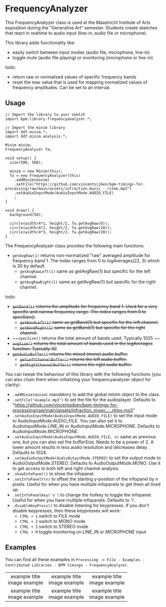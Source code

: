 # FrequencyAnalyzer 
This FrequencyAnalyzer class is used at the Maastricht Institute of Arts exposition during the "Generative Art" semester.
Students create sketches that react in realtime to audio input (line-in, audio file or microphone).

 This library adds functionality like:
 - easily switch between input modes (audio file, microphone, line-in)
 - toggle mute (audio file playing) or monitoring (microphone or line-in)
 
 todo:
 - return raw or normalized values of specific frequency bands
 - reset the max value that is used for mapping normalized values of frequency amplitudes. Can be set to an interval.
 
## Usage

```
// Import the library to your sketch
import bpm.library.frequencyanalyzer.*;

// Import the minim library
import ddf.minim.*;
import ddf.minim.analysis.*;

Minim minim;
FrequencyAnalyzer fa;

void setup() {
  size(500, 500);

  minim = new Minim(this);
  fa = new FrequencyAnalyzer(this)
    .addMinim(minim)
    .setFile("https://github.com/vincentsijben/bpm-timings-for-processing/raw/main/assets/infraction_music_-_ritmo.mp3")
    .setAudioInputMode(AudioInputMode.AUDIO_FILE)
    ;
}

void draw() {
  background(50);

  circle(width/4*1, height/2, fa.getAvgRaw(0));
  circle(width/4*2, height/2, fa.getAvgRaw(10));
  circle(width/4*3, height/2, fa.getAvgRaw(20));
}
```

The FrequencyAnalyzer class provides the following main functions:

* `getAvgRaw(1)` returns non-normalized "raw" averaged amplitude for frequency band 1. The index ranges from 0 to logAverages(22, 3) which is 30 by default.
  * `getAvgRawLeft(1)` same as getAvgRaw(1) but specific for the left channel.
  * `getAvgRawRight(1)` same as getAvgRaw(1) but specific for the right channel.

todo:

* ~~`getBand(1)` returns the amplitude for frequency band 1. Used for a very specific and narrow frequency range. The index ranges from 0 to specSize().~~
  * ~~`getBandLeft(1)` same as getBand(1) but specific for the left channel.~~
  * ~~`getBandRight(1)` same as getBand(1) but specific for the right channel.~~
* ~~`specSize()` returns the total amount of bands used. Typically 1025 ~~
* ~~`avgSize()` returns the total amount of bands used in the logAverages function. Typically 30~~
* ~~`getAudioBuffer()` returns the mixed (mono) audio buffer.~~
  * ~~`getLeftChannelBuffer()` returns the left audio buffer.~~
  * ~~`getRightChannelBuffer()` returns the right audio buffer.~~


You can tweak the behaviour of this library with the following functions (you can also chain them when initializing your frequencyanalyzer object for clarity):
* `.addMinim(minim)` mandatory to add the global minim object to the class.
* `.setFile("example.mp3")` to set the file for the audioplayer. Defaults to "https://github.com/vincentsijben/bpm-timings-for-processing/raw/main/assets/infraction_music_-_ritmo.mp3"
* `.setAudioInputMode(AudioInputMode.AUDIO_FILE)` to set the input mode to AudioInputMode.AUDIO_FILE. You can also set it to AudioInputMode.LINE_IN or AudioInputMode.MICROPHONE. Defaults to AudioInputMode.MICROPHONE. 
* `.setAudioInputMode(AudioInputMode.AUDIO_FILE, n)` same as previous one, but you can also set the bufferSize. Needs to be a power of 2. A lower amount results in less audio resolution and decreases delay . Defaults to 1024.
* `.setAudioOutputMode(AudioOutputMode.STEREO)` to set the output mode to AudioOutputMode.STEREO. Defaults to AudioOutputMode.MONO. Use it to get access to both left and right channel analysis.
* `.showInfoPanel()` to show the infopanel.
* `.setInfoPanelY(n)` to offset the starting y-position of the infopanel by n pixels. Useful for when you have multiple infopanels to get them all lined up.
* `.setInfoPanelKey('u')` to change the hotkey to toggle the infopanel. Useful for when you have multiple infopanels. Defaults to 'i'.
* `.disableKeyPress()` to disable listening for keypresses. If you don't disable keypresses, then these keypresses will work:
  * `CTRL + 1` switch to FILE mode
  * `CTRL + 2` switch to MONO mode
  * `CTRL + 3` switch to STEREO mode
  * `CTRL + M` toggle monitoring on LINE_IN or MICROPHONE input

<!-- 
  * `CTRL + R` reset the max value
* `getAvg(2)` function that returns normalized value of the frequency band with index 2. The normalization mapping is done by continuously checking the highest overall amplitude.
* `getAvg(2, 150)` function that returns normalized value of the frequency band with index 2, mapped with a max value of 150.
* `resetMaxValue()` function that resets the overall max value (to 0.1f).
* `.resetMaxValueDuration(2000)` to reset the max value every 2000 milliseconds.
* `.setBandsPerOctave(6)` to get a total of 6 * 10 bands. 
-->  

## Examples
You can find all these examples in `Processing -> File - Examples - Contributed Libraries - BPM timings - FrequencyAnalyzer`.

<table width="100%">
  <tr>
    <td valign="top" align="center" width="33%">example title<br>image example</td>
    <td valign="top" align="center" width="33%">example title<br>image example</td>
    <td valign="top" align="center" width="33%">example title<br>image example</td>
  </tr>
   <tr>
   <td valign="top" align="center" width="33%">example title<br>image example</td>
   <td valign="top" align="center" width="33%">example title<br>image example</td>
   <td valign="top" align="center" width="33%">example title<br>image example</td>
  </tr>
 </table>
